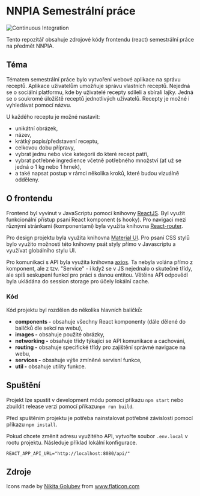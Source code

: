 # NNPIA Semestrální práce

![Continuous Integration](https://github.com/st52530/nnpia-react/workflows/Continuous%20Integration/badge.svg)

Tento repozitář obsahuje zdrojové kódy frontendu (react) semestrální práce na předmět NNPIA.

## Téma

Tématem semestrální práce bylo vytvoření webové aplikace na správu receptů. Aplikace uživatelům umožňuje správu
vlastních receptů. Nejedná se o sociální platformu, kde by uživatelé recepty sdíleli a sbírali lajky. Jedná se o soukromé
úložiště receptů jednotlivých uživatelů. Recepty je možné i vyhledávat pomocí názvu.

U každého receptu je možné nastavit:
- unikátní obrázek,
- název,
- krátký popis/představení receptu,
- celkovou dobu přípravy,
- vybrat jednu nebo více kategorií do které recept patří,
- vybrat potřebné ingredience včetně potřebného množství (ať už se jedná o 1 kg nebo 1 hrnek),
- a také napsat postup v rámci několika kroků, které budou vizuálně odděleny.

## O frontendu

Frontend byl vyvinut v JavaScriptu pomocí knihovny [ReactJS](https://reactjs.org/). Byl využit funkcionální přístup psaní React komponent (s hooky).
Pro navigaci mezi různými stránkami (komponentami) byla využita knihovna [React-router](https://www.npmjs.com/package/react-router-dom).

Pro design projektu byla využita knihovna [Material UI](https://material-ui.com/). Pro psaní CSS stylů bylo využito možnosti této knihovny psát styly
přímo v Javascriptu a využívat globálního stylu UI.

Pro komunikaci s API byla využita knihovna [axios](https://www.npmjs.com/package/axios). Ta nebyla volána přímo z komponent, ale z tzv.
"Service" - i když se v JS nejednalo o skutečné třídy, ale spíš seskupení funkcí pro práci s danou entitou. Větěina API odpovědí
byla ukládána do session storage pro účely lokální cache.

### Kód

Kód projektu byl rozdělen do několika hlavních balíčků:
- **components -** obsahuje všechny React komponenty (dále dělené do balíčků dle sekcí na webu),
- **images -** obsahuje použité obrázky,
- **networking -** obsahuje třídy týkající se API komunikace a cachování,
- **routing -** obsahuje specifické třídy pro zajištění správné navigace na webu,
- **services -** obsahuje výše zmíněné servisní funkce,
- **util -** obsahuje utility funkce.

## Spuštění

Projekt lze spustit v development módu pomocí příkazu `npm start` nebo zbuildit release
verzi pomocí příkazu`npm run build`.

Před spuštěním projektu je potřeba nainstalovat potřebné závislosti pomocí příkazu `npm install`.

Pokud chcete změnit adresu využitého API, vytvořte soubor `.env.local` v rootu projektu.
Následuje příklad lokální konfigurace.

```.env
REACT_APP_API_URL="http://localhost:8080/api/"
```

## Zdroje

Icons made by <a href="https://www.flaticon.com/authors/nikita-golubev" title="Nikita Golubev">Nikita Golubev</a>
from <a href="https://www.flaticon.com/" title="Flaticon"> www.flaticon.com</a>